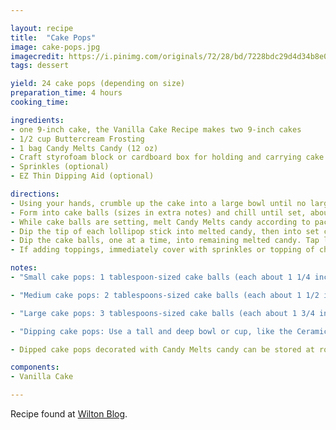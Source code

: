 ```yaml
---

layout: recipe
title:  "Cake Pops"
image: cake-pops.jpg
imagecredit: https://i.pinimg.com/originals/72/28/bd/7228bdc29d4d34b8e0c502df9d94a7da.jpg
tags: dessert

yield: 24 cake pops (depending on size)
preparation_time: 4 hours
cooking_time:

ingredients:
- one 9-inch cake, the Vanilla Cake Recipe makes two 9-inch cakes
- 1/2 cup Buttercream Frosting
- 1 bag Candy Melts Candy (12 oz)
- Craft styrofoam block or cardboard box for holding and carrying cake pops
- Sprinkles (optional)
- EZ Thin Dipping Aid (optional)

directions:
- Using your hands, crumble up the cake into a large bowl until no large pieces remain. Add frosting, mixing with fingers until well combined.
- Form into cake balls (sizes in extra notes) and chill until set, about 2 hours.
- While cake balls are setting, melt Candy Melts candy according to package instructions. Then retrieve the cake balls from the fridge and prepare a cake pop stand.
- Dip the tip of each lollipop stick into melted candy, then into set cake balls. Repeat with all cake balls, then let chill again until set, about 10 minutes. Reserve remaining melted candy.
- Dip the cake balls, one at a time, into remaining melted candy. Tap lightly to remove excess (only if the cake balls are secure on the stick). If needed, you can reheat the candy or reheat with some EZ Thin Dipping Aid to thin it out for easier dipping.
- If adding toppings, immediately cover with sprinkles or topping of choice, then transfer to craft foam. Repeat with remaining cake pops. Chill until set, about 10 to 15 minutes.

notes:
- "Small cake pops: 1 tablespoon-sized cake balls (each about 1 1/4 inch diameter) makes about 48 cake pops."

- "Medium cake pops: 2 tablespoons-sized cake balls (each about 1 1/2 inch diameter) makes about 24 cake pops."

- "Large cake pops: 3 tablespoons-sized cake balls (each about 1 3/4 inch diameter) makes about 16 cake pops."

- "Dipping cake pops: Use a tall and deep bowl or cup, like the Ceramic Candy Melting Bowls, to dip your cake pops in Candy Melts. This way the pops can be completely submerged."

- Dipped cake pops decorated with Candy Melts candy can be stored at room temperature for a week. If you used melted chocolate or white chocolate to dip or decorate your cake pops, store them in the fridge so the chocolate doesn’t melt.

components:
- Vanilla Cake

---
```


Recipe found at [Wilton Blog](https://blog.wilton.com/how-to-make-cake-pops-easy-cake-pop-recipe/).